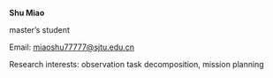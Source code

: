 **Shu Miao**

master’s student

Email: miaoshu77777@sjtu.edu.cn

Research interests: observation task decomposition, mission planning